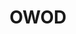 ---
 title: "OWOD"
 nav_title: "2021_joseph_owod"
 layout: projectpages
 sitemap: false
 permalink: /projectpages/2021_joseph_owod
---